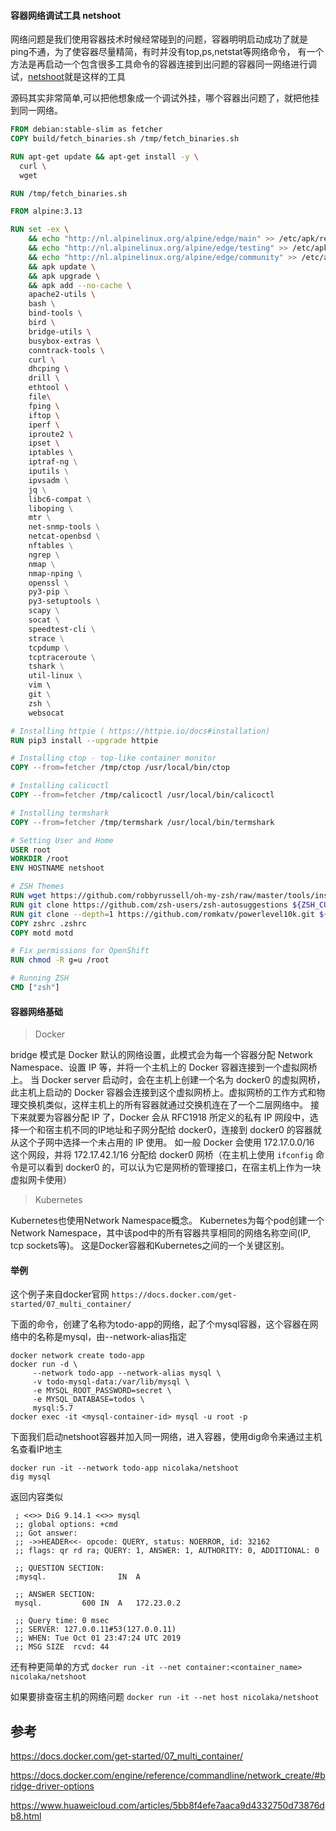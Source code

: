 #### 容器网络调试工具 netshoot

网络问题是我们使用容器技术时候经常碰到的问题，容器明明启动成功了就是ping不通，为了使容器尽量精简，有时并没有top,ps,netstat等网络命令，
有一个方法是再启动一个包含很多工具命令的容器连接到出问题的容器同一网络进行调试，[netshoot](https://github.com/nicolaka/netshoot)就是这样的工具

源码其实非常简单,可以把他想象成一个调试外挂，哪个容器出问题了，就把他挂到同一网络。

```dockerfile
FROM debian:stable-slim as fetcher
COPY build/fetch_binaries.sh /tmp/fetch_binaries.sh

RUN apt-get update && apt-get install -y \
  curl \
  wget

RUN /tmp/fetch_binaries.sh

FROM alpine:3.13

RUN set -ex \
    && echo "http://nl.alpinelinux.org/alpine/edge/main" >> /etc/apk/repositories \
    && echo "http://nl.alpinelinux.org/alpine/edge/testing" >> /etc/apk/repositories \
    && echo "http://nl.alpinelinux.org/alpine/edge/community" >> /etc/apk/repositories \
    && apk update \
    && apk upgrade \
    && apk add --no-cache \
    apache2-utils \
    bash \
    bind-tools \
    bird \
    bridge-utils \
    busybox-extras \
    conntrack-tools \
    curl \
    dhcping \
    drill \
    ethtool \
    file\
    fping \
    iftop \
    iperf \
    iproute2 \
    ipset \
    iptables \ 
    iptraf-ng \
    iputils \
    ipvsadm \
    jq \
    libc6-compat \
    liboping \
    mtr \
    net-snmp-tools \
    netcat-openbsd \
    nftables \
    ngrep \
    nmap \
    nmap-nping \
    openssl \
    py3-pip \
    py3-setuptools \
    scapy \
    socat \
    speedtest-cli \
    strace \
    tcpdump \
    tcptraceroute \
    tshark \
    util-linux \
    vim \ 
    git \
    zsh \
    websocat

# Installing httpie ( https://httpie.io/docs#installation)
RUN pip3 install --upgrade httpie

# Installing ctop - top-like container monitor
COPY --from=fetcher /tmp/ctop /usr/local/bin/ctop

# Installing calicoctl
COPY --from=fetcher /tmp/calicoctl /usr/local/bin/calicoctl

# Installing termshark
COPY --from=fetcher /tmp/termshark /usr/local/bin/termshark

# Setting User and Home
USER root
WORKDIR /root
ENV HOSTNAME netshoot

# ZSH Themes
RUN wget https://github.com/robbyrussell/oh-my-zsh/raw/master/tools/install.sh -O - | zsh || true
RUN git clone https://github.com/zsh-users/zsh-autosuggestions ${ZSH_CUSTOM:-~/.oh-my-zsh/custom}/plugins/zsh-autosuggestions
RUN git clone --depth=1 https://github.com/romkatv/powerlevel10k.git ${ZSH_CUSTOM:-$HOME/.oh-my-zsh/custom}/themes/powerlevel10k
COPY zshrc .zshrc
COPY motd motd

# Fix permissions for OpenShift
RUN chmod -R g=u /root

# Running ZSH
CMD ["zsh"]
```

#### 容器网络基础
> Docker

bridge 模式是 Docker 默认的网络设置，此模式会为每一个容器分配 Network Namespace、设置 IP 等，并将一个主机上的 Docker 容器连接到一个虚拟网桥上。
当 Docker server 启动时，会在主机上创建一个名为 docker0 的虚拟网桥，此主机上启动的 Docker 容器会连接到这个虚拟网桥上。虚拟网桥的工作方式和物理交换机类似，这样主机上的所有容器就通过交换机连在了一个二层网络中。
接下来就要为容器分配 IP 了，Docker 会从 RFC1918 所定义的私有 IP 网段中，选择一个和宿主机不同的IP地址和子网分配给 docker0，连接到 docker0 的容器就从这个子网中选择一个未占用的 IP 使用。
如一般 Docker 会使用 172.17.0.0/16 这个网段，并将 172.17.42.1/16 分配给 docker0 网桥（在主机上使用 `ifconfig` 命令是可以看到 docker0 的，可以认为它是网桥的管理接口，在宿主机上作为一块虚拟网卡使用）

>  Kubernetes

Kubernetes也使用Network Namespace概念。
Kubernetes为每个pod创建一个Network Namespace，其中该pod中的所有容器共享相同的网络名称空间(IP, tcp sockets等)。
这是Docker容器和Kubernetes之间的一个关键区别。

#### 举例

这个例子来自docker官网 `https://docs.docker.com/get-started/07_multi_container/`

下面的命令，创建了名称为todo-app的网络，起了个mysql容器，这个容器在网络中的名称是mysql，由--network-alias指定
```shell script
docker network create todo-app
docker run -d \
     --network todo-app --network-alias mysql \
     -v todo-mysql-data:/var/lib/mysql \
     -e MYSQL_ROOT_PASSWORD=secret \
     -e MYSQL_DATABASE=todos \
     mysql:5.7
docker exec -it <mysql-container-id> mysql -u root -p
```

下面我们启动netshoot容器并加入同一网络，进入容器，使用dig命令来通过主机名查看IP地主
```shell script
docker run -it --network todo-app nicolaka/netshoot
dig mysql
```
返回内容类似
```shell script
 ; <<>> DiG 9.14.1 <<>> mysql
 ;; global options: +cmd
 ;; Got answer:
 ;; ->>HEADER<<- opcode: QUERY, status: NOERROR, id: 32162
 ;; flags: qr rd ra; QUERY: 1, ANSWER: 1, AUTHORITY: 0, ADDITIONAL: 0

 ;; QUESTION SECTION:
 ;mysql.				IN	A

 ;; ANSWER SECTION:
 mysql.			600	IN	A	172.23.0.2

 ;; Query time: 0 msec
 ;; SERVER: 127.0.0.11#53(127.0.0.11)
 ;; WHEN: Tue Oct 01 23:47:24 UTC 2019
 ;; MSG SIZE  rcvd: 44
```

还有种更简单的方式
`docker run -it --net container:<container_name> nicolaka/netshoot`

如果要排查宿主机的网络问题
`docker run -it --net host nicolaka/netshoot`

## 参考

https://docs.docker.com/get-started/07_multi_container/

https://docs.docker.com/engine/reference/commandline/network_create/#bridge-driver-options

https://www.huaweicloud.com/articles/5bb8f4efe7aaca9d4332750d73876db8.html
